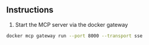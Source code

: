 


## Instructions

1. Start the MCP server via the docker gateway

```bash
docker mcp gateway run --port 8000 --transport sse 
```